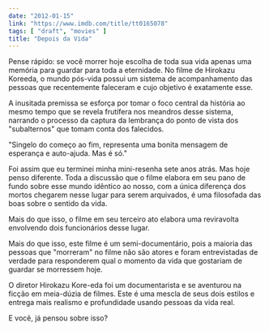 ```yaml
---
date: "2012-01-15"
link: "https://www.imdb.com/title/tt0165078"
tags: [ "draft", "movies" ]
title: "Depois da Vida"
---
```

Pense rápido: se você morrer hoje escolha de toda sua vida apenas uma memória para guardar para toda a eternidade. No filme de Hirokazu Koreeda, o mundo pós-vida possui um sistema de acompanhamento das pessoas que recentemente faleceram e cujo objetivo é exatamente esse.

A inusitada premissa se esforça por tomar o foco central da história ao mesmo tempo que se revela frutífera nos meandros desse sistema, narrando o processo da captura da lembrança do ponto de vista dos "subalternos" que tomam conta dos falecidos.

"Singelo do começo ao fim, representa uma bonita mensagem de esperança e auto-ajuda. Mas é só."

Foi assim que eu terminei minha mini-resenha sete anos atrás. Mas hoje penso diferente. Toda a discussão que o filme elabora em seu pano de fundo sobre esse mundo idêntico ao nosso, com a única diferença dos mortos chegarem nesse lugar para serem arquivados, é uma filosofada das boas sobre o sentido da vida.

Mais do que isso, o filme em seu terceiro ato elabora uma reviravolta envolvendo dois funcionários desse lugar.

Mais do que isso, este filme é um semi-documentário, pois a maioria das pessoas que "morreram" no filme não são atores e foram entrevistadas de verdade para responderem qual o momento da vida que gostariam de guardar se morressem hoje.

O diretor Hirokazu Kore-eda foi um documentarista e se aventurou na ficção em meia-dúzia de filmes. Este é uma mescla de seus dois estilos e entrega mais realismo e profundidade usando pessoas da vida real.

E você, já pensou sobre isso?
